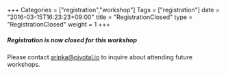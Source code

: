 +++
Categories = ["registration","workshop"]
Tags = ["registration"]
date = "2016-03-15T16:23:23+09:00"
title = "RegistrationClosed"
type = "RegistrationClosed"
weight = 1
+++

##### **Registration is now closed for this workshop**
Please contact aripka@pivotal.io to inquire about attending future workshops.
